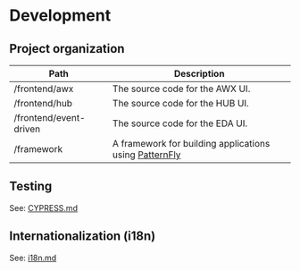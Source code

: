 # Development

## Project organization

| Path                   | Description                                                                          |
| ---------------------- | ------------------------------------------------------------------------------------ |
| /frontend/awx          | The source code for the AWX UI.                                                      |
| /frontend/hub          | The source code for the HUB UI.                                                      |
| /frontend/event-driven | The source code for the EDA UI.                                                      |
| /framework             | A framework for building applications using [PatternFly](https://www.patternfly.org) |

## Testing

See: [CYPRESS.md](../cypress/CYPRESS.md)

## Internationalization (i18n)

See: [i18n.md](./i18n.md)
